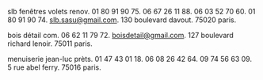 slb fenêtres volets renov.
01 80 91 90 75.
06 67 26 11 88.
06 03 52 70 60.
01 80 91 90 74.
slb.sasu@gmail.com.
130 boulevard davout.
75020 paris.


bois détail com.
06 62 11 79 72.
boisdetail@gmail.com.
127 boulevard richard lenoir.
75011 paris.


menuiserie jean-luc prèts.
01 47 43 01 18.
06 08 26 42 64.
09 74 56 63 09.
5 rue abel ferry.
75016 paris.
